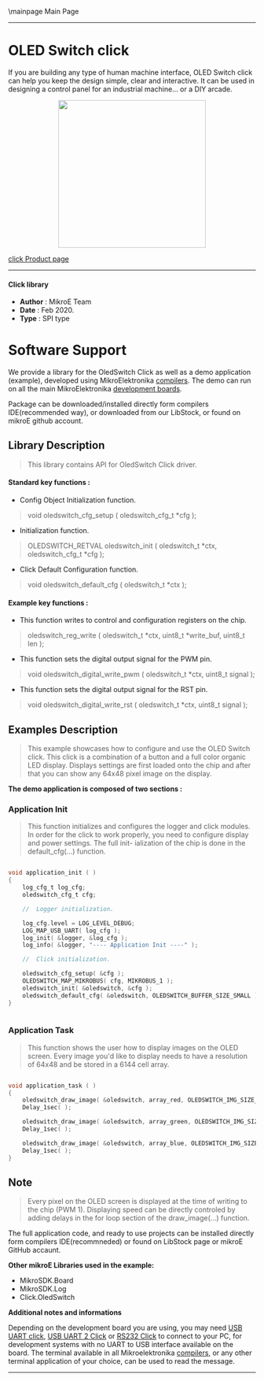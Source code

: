 \mainpage Main Page
 
---
# OLED Switch click

If you are building any type of human machine interface, OLED Switch click can help you keep the design simple, clear and interactive. It can be used in designing a control panel for an industrial machine… or a DIY arcade.

<p align="center">
  <img src="https://download.mikroe.com/images/click_for_ide/oledswitch_click.png" height=300px>
</p>

[click Product page](<https://www.mikroe.com/oled-switch-click>)

---

#### Click library 

- **Author**        : MikroE Team
- **Date**          : Feb 2020.
- **Type**          : SPI type


# Software Support

We provide a library for the OledSwitch Click 
as well as a demo application (example), developed using MikroElektronika 
[compilers](https://shop.mikroe.com/compilers). 
The demo can run on all the main MikroElektronika [development boards](https://shop.mikroe.com/development-boards).

Package can be downloaded/installed directly form compilers IDE(recommended way), or downloaded from our LibStock, or found on mikroE github account. 

## Library Description

> This library contains API for OledSwitch Click driver.

#### Standard key functions :

- Config Object Initialization function.
> void oledswitch_cfg_setup ( oledswitch_cfg_t *cfg ); 
 
- Initialization function.
> OLEDSWITCH_RETVAL oledswitch_init ( oledswitch_t *ctx, oledswitch_cfg_t *cfg );

- Click Default Configuration function.
> void oledswitch_default_cfg ( oledswitch_t *ctx );


#### Example key functions :

- This function writes to control and configuration registers on the chip.
> oledswitch_reg_write ( oledswitch_t *ctx, uint8_t *write_buf, uint8_t len );
 
- This function sets the digital output signal for the PWM pin.
> void oledswitch_digital_write_pwm ( oledswitch_t *ctx, uint8_t signal );

- This function sets the digital output signal for the RST pin.
> void oledswitch_digital_write_rst ( oledswitch_t *ctx, uint8_t signal );

## Examples Description

> This example showcases how to configure and use the OLED Switch click. This click is a 
  combination of a button and a full color organic LED display. Displays settings are first
  loaded onto the chip and after that you can show any 64x48 pixel image on the display. 

**The demo application is composed of two sections :**

### Application Init 

> This function initializes and configures the logger and click modules. In order for the
  click to work properly, you need to configure display and power settings. The full init-
  ialization of the chip is done in the default_cfg(...) function. 

```c

void application_init ( )
{
    log_cfg_t log_cfg;
    oledswitch_cfg_t cfg;

    //  Logger initialization.

    log_cfg.level = LOG_LEVEL_DEBUG;
    LOG_MAP_USB_UART( log_cfg );
    log_init( &logger, &log_cfg );
    log_info( &logger, "---- Application Init ----" );

    //  Click initialization.

    oledswitch_cfg_setup( &cfg );
    OLEDSWITCH_MAP_MIKROBUS( cfg, MIKROBUS_1 );
    oledswitch_init( &oledswitch, &cfg );
    oledswitch_default_cfg( &oledswitch, OLEDSWITCH_BUFFER_SIZE_SMALL );
}
  
```

### Application Task

> This function shows the user how to display images on the OLED screen. Every image you'd
  like to display needs to have a resolution of 64x48 and be stored in a 6144 cell array. 

```c

void application_task ( )
{
    oledswitch_draw_image( &oledswitch, array_red, OLEDSWITCH_IMG_SIZE_NORMAL );
    Delay_1sec( );

    oledswitch_draw_image( &oledswitch, array_green, OLEDSWITCH_IMG_SIZE_NORMAL );
    Delay_1sec( );

    oledswitch_draw_image( &oledswitch, array_blue, OLEDSWITCH_IMG_SIZE_NORMAL );
    Delay_1sec( );
} 

```

## Note

> Every pixel on the OLED screen is displayed at the time of writing to the chip (PWM 1).
  Displaying speed can be directly controled by adding delays in the for loop section of 
  the draw_image(...) function. 

The full application code, and ready to use projects can be  installed directly form compilers IDE(recommneded) or found on LibStock page or mikroE GitHub accaunt.

**Other mikroE Libraries used in the example:** 

- MikroSDK.Board
- MikroSDK.Log
- Click.OledSwitch

**Additional notes and informations**

Depending on the development board you are using, you may need 
[USB UART click](https://shop.mikroe.com/usb-uart-click), 
[USB UART 2 Click](https://shop.mikroe.com/usb-uart-2-click) or 
[RS232 Click](https://shop.mikroe.com/rs232-click) to connect to your PC, for 
development systems with no UART to USB interface available on the board. The 
terminal available in all Mikroelektronika 
[compilers](https://shop.mikroe.com/compilers), or any other terminal application 
of your choice, can be used to read the message.

---
